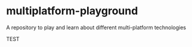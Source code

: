# multiplatform-playground
A repository to play and learn about different multi-platform technologies

TEST
